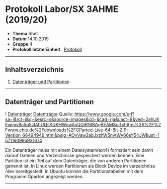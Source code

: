 # Protokoll Labor/SX 3AHME (2019/20)

* **Thema** Shell
* **Datum** 14.10.2019
* **Gruppe** 4
* **Protokoll letzte Einheit** : [Protokoll](https://github.com/HTLMechatronics/m17-3ahme-la1-sx/blob/sebchm17/sebchm17/protokolle/protokolle_2019-09-30sebchm17.md)

--------------------------------------------------------------------------------------------------------------------------------------

## Inhaltsverzeichnis
1. [Datenträger und Partitionen](datenträger-und-partitionen)







--------------------------------------------------------------------------------------------------------------------------------------

## Datenträger und Partitionen
! [Datenträger] [Datenträger]
Quelle: https://www.google.com/url?sa=i&rct=j&q=&esrc=s&source=images&cd=&cad=rja&uact=8&ved=2ahUKEwjmv8a5q5zlAhUQsKQKHWowAnQQjB16BAgBEAM&url=https%3A%2F%2Fwww.chip.de%2Fdownloads%2FGParted-Live-64-Bit-ZIP-Version_66494949.html&psig=AOvVaw2abJxzhW5nvtWy66sY54JW&ust=1571160995931674

Ein Datenträger muss mit einem Dateisystem(ext4) formatiert sein damit darauf Dateien und Verzeichnisse gespeichert werden können.
Eine Partition ist ein Teil auf dem Datenträger, die von anderen Partitionen getrennt ist.
In Linux werden Partitionen als Block Device im verzeichniss /dev bereitgestellt. In Ubuntu können die Partitionstabellen mit dem Programm Gparted angezeigt werden.
























--------------------------------------------------------------------------------------------------------------------------------------
[Protokoll]:https://github.com/HTLMechatronics/m17-3ahme-la1-sx/blob/sebchm17/sebchm17/protokolle/protokolle_2019-09-30sebchm17.md

[Datenträger]:https://www.google.com/url?sa=i&rct=j&q=&esrc=s&source=images&cd=&cad=rja&uact=8&ved=2ahUKEwjmv8a5q5zlAhUQsKQKHWowAnQQjB16BAgBEAM&url=https%3A%2F%2Fwww.chip.de%2Fdownloads%2FGParted-Live-64-Bit-ZIP-Version_66494949.html&psig=AOvVaw2abJxzhW5nvtWy66sY54JW&ust=1571160995931674

